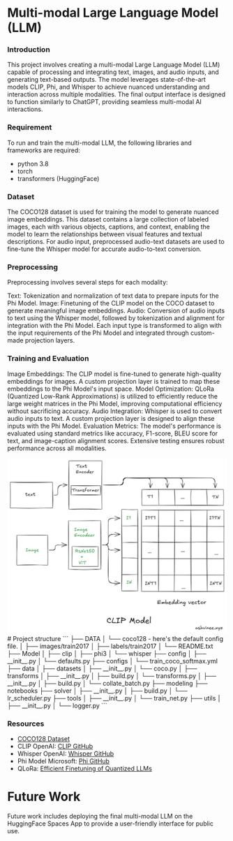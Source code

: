 # Multi-modal Large Language Model (LLM)

### Introduction
This project involves creating a multi-modal Large Language Model (LLM) capable of processing and integrating text, images, and audio inputs, and generating text-based outputs. The model leverages state-of-the-art models CLIP, Phi, and Whisper to achieve nuanced understanding and interaction across multiple modalities. The final output interface is designed to function similarly to ChatGPT, providing seamless multi-modal AI interactions.

### Requirement
To run and train the multi-modal LLM, the following libraries and frameworks are required:

   * python 3.8
   * torch
   * transformers (HuggingFace)

### Dataset
The COCO128 dataset is used for training the model to generate nuanced image embeddings. This dataset contains a large collection of labeled images, each with various objects, captions, and context, enabling the model to learn the relationships between visual features and textual descriptions. For audio input, preprocessed audio-text datasets are used to fine-tune the Whisper model for accurate audio-to-text conversion.

### Preprocessing
Preprocessing involves several steps for each modality:

Text: Tokenization and normalization of text data to prepare inputs for the Phi Model.
Image: Finetuning of the CLIP model on the COCO dataset to generate meaningful image embeddings.
Audio: Conversion of audio inputs to text using the Whisper model, followed by tokenization and alignment for integration with the Phi Model.
Each input type is transformed to align with the input requirements of the Phi Model and integrated through custom-made projection layers.

### Training and Evaluation
Image Embeddings: The CLIP model is fine-tuned to generate high-quality embeddings for images. A custom projection layer is trained to map these embeddings to the Phi Model's input space.
Model Optimization: QLoRa (Quantized Low-Rank Approximations) is utilized to efficiently reduce the large weight matrices in the Phi Model, improving computational efficiency without sacrificing accuracy.
Audio Integration: Whisper is used to convert audio inputs to text. A custom projection layer is designed to align these inputs with the Phi Model.
Evaluation Metrics: The model's performance is evaluated using standard metrics like accuracy, F1-score, BLEU score for text, and image-caption alignment scores. Extensive testing ensures robust performance across all modalities.

<img src="https://github.com/Sparten-Ashvinee/PicTalkie/blob/master/DATA/coco128/clip.png">
# Project structure
```
├──  DATA
│     └── coco128  - here's the default config file.
│         ├── images/train2017
│         ├── labels/train2017
│         └── README.txt
├──  Model
│     ├── clip
│     ├── phi3
│     └── whisper
├──  config
│     ├── __init__.py
│     └── defaults.py
├──  configs
│     └── train_coco_softmax.yml
├──  data
│     ├── datasets
│           ├── __init__.py
│           └── coco.py
│     ├── transforms
│           ├── __init__.py
│           ├── build.py
│           └── transforms.py
│     ├── __init__.py
│     ├── build.py
│     └── collate_batch.py
├──  modeling
├──  notebooks
├──  solver
│     ├── __init__.py
│     ├── build.py
│     └── lr_scheduler.py
├── tools
│     ├── __init__.py
│     └── train_net.py
├── utils
│     ├── __init__.py
│     └── logger.py
```

### Resources
   * [COCO128 Dataset](https://github.com/ultralytics/yolov5/blob/master/data/coco128.yaml)
   * CLIP OpenAI: [CLIP GitHub](https://github.com/openai/CLIP)
   * Whisper OpenAI: [Whisper GitHub](https://github.com/openai/whisper)
   * Phi Model Microsoft: [Phi GitHub](https://github.com/microsoft/Phi-3CookBook) 
   * QLoRa: [Efficient Finetuning of Quantized LLMs](https://arxiv.org/abs/2305.14314)


# Future Work
Future work includes deploying the final multi-modal LLM on the HuggingFace Spaces App to provide a user-friendly interface for public use.



